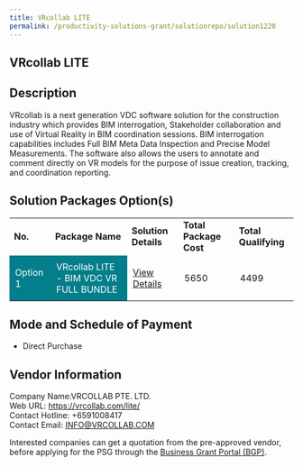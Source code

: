 ```yaml
---
title: VRcollab LITE
permalink: /productivity-solutions-grant/solutionrepo/solution1220
---
```


## VRcollab LITE

## Description

VRcollab is a next generation VDC software solution for the construction industry which provides BIM interrogation, Stakeholder collaboration and use of Virtual Reality in BIM coordination sessions. BIM interrogation capabilities includes Full BIM Meta Data Inspection and Precise Model Measurements. The software also allows the users to annotate and comment directly on VR models for the purpose of issue creation, tracking, and coordination reporting.

## Solution Packages Option(s)

<table>
<tr>
<td><b>No.</b></td>
<td><b>Package Name</b></td>
<td><b>Solution Details</b></td>
<td><b>Total Package Cost</b></td>
<td><b>Total Qualifying</b></td>
</tr>
<tr>
<td style='padding: 10px; background-color: #037E8A; color: #FFFFFF;'>Option 1</td>
<td style='padding: 10px; background-color: #037E8A; color: #FFFFFF;'>VRcollab LITE - BIM VDC VR FULL BUNDLE</td>
<td style='padding: 10px;'><a href='https://www.gobusiness.gov.sg/images/psg/Desensitised_VRCollab_20200118_Annex_3_Part_1.pdf' target='_blank'>View Details</a></td>
<td style='padding: 10px;'>5650</td>
<td style='padding: 10px;'>4499</td>
</tr>
</table>

## Mode and Schedule of Payment

 - Direct Purchase

## Vendor Information

 Company Name:VRCOLLAB PTE. LTD. <br>Web URL: https://vrcollab.com/lite/ <br>Contact Hotline: +6591008417 <br>Contact Email: INFO@VRCOLLAB.COM <br>

Interested companies can get a quotation from the pre-approved vendor, before applying for the PSG through the <a href='https://www.businessgrants.gov.sg/' target='_blank' rel='noopener'>Business Grant Portal (BGP)</a>.

<script src="/jquery/resize-tables.js"></script>
